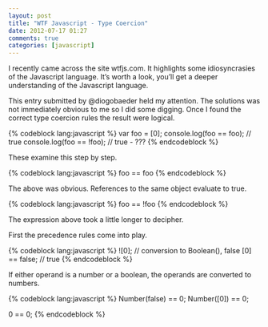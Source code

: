 ```yaml
---
layout: post
title: "WTF Javascript - Type Coercion"
date: 2012-07-17 01:27
comments: true
categories: [javascript]
---
```


I recently came across the site wtfjs.com. It highlights some idiosyncrasies of the Javascript language. It’s worth a look, you’ll get a deeper understanding of the Javascript language.

This entry submitted by @diogobaeder held my attention. The solutions was not immediately obvious to me so I did some digging. Once I found the correct type coercion rules the result were logical.

{% codeblock lang:javascript %}
var foo = [0];
console.log(foo == foo); 	// true
console.log(foo == !foo);	// true - ???
{% endcodeblock %}

These examine this step by step.

{% codeblock lang:javascript %}
foo == foo
{% endcodeblock %}

The above was obvious. References to the same object evaluate to true.

{% codeblock lang:javascript %}
foo == !foo
{% endcodeblock %}

The expression above took a little longer to decipher. 

<!-- https://developer.mozilla.org/en/JavaScript/Reference/Operators/Comparison_Operators -->

First the precedence rules come into play.

{% codeblock lang:javascript %}
![0];         // conversion to Boolean(), false
[0] == false; // true
{% endcodeblock %}

If either operand is a number or a boolean, the operands are converted to numbers.

{% codeblock lang:javascript %}
Number(false) == 0;
Number([0]) == 0;

0 == 0;
{% endcodeblock %}

